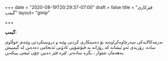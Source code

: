 +++
date = "2020-08-19T20:29:37-07:00"
draft = false
title = "فێرکاری گیمپ"
layout= "gimp"

+++

**گیمپ:**

نەرمەکالایەکی سەرچاوەکراوەیە بۆ دەستکاری کردنی وێنە و دروستکردنی وێنەی جوڵاوی سادە. زۆربەی ئەو ئیشانە کە رۆژانە بە فتۆشۆپی ئادۆبی ئەنجامی دەدەین لە گیمپیش بەهەمان شێواز ، بگرە سادەتر. لێرە فێر دەبین چۆن ئیشی پیبکەین.